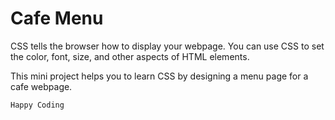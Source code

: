 # Cafe Menu

CSS tells the browser how to display your webpage. You can use CSS to set the color, font, size, and other aspects of HTML elements.

This mini project helps you to learn CSS by designing a menu page for a cafe webpage.

`Happy Coding`